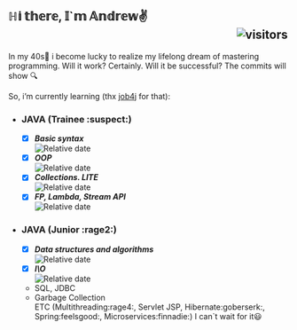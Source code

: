 ## ℍ𝕚 𝕥𝕙𝕖𝕣𝕖, 𝕀`𝕞 𝔸𝕟𝕕𝕣𝕖𝕨✌️<div align="right">![visitors](https://visitor-badge.glitch.me/badge?page_id=https://github.com/Futsey&left_color=blue&right_color=green)</div>
In my 40s👴 i become lucky to realize my lifelong dream of mastering programming. 
Will it work? Certainly. Will it be successful? The commits will show 🔍

So, i’m currently learning (thx [job4j](https://job4j.ru/) for that):
+ ### JAVA (Trainee :suspect:) 
   + [x] _**Basic syntax**_ <div align="left"> ![Relative date](https://img.shields.io/date/1636301400?color=green&label=DONE&style=plastic)     
   + [x] _**OOP**_ <div align="left"> ![Relative date](https://img.shields.io/date/1638914400?color=green&label=DONE&logoColor=blue)<br> 
   + [x] _**Collections. LITE**_ <div align="left"> ![Relative date](https://img.shields.io/date/1644555520?color=green&label=DONE&style=plastic)<br>    
   + [x] _**FP, Lambda, Stream API**_ <div align="left"> ![Relative date](https://img.shields.io/date/1646934400?color=green&label=DONE&style=plastic)<br>
          
+ ### JAVA (Junior :rage2:)<br>
   + [x] _**Data structures and algorithms**_ <div align="left"> ![Relative date](https://img.shields.io/date/1651102200?color=green&label=DONE&style=plastic)<br>
  + [x] _**I\O <br>**_ <div align="left"> ![Relative date](https://img.shields.io/date/1655234400?color=green&label=DONE&style=plastic)<br>
  + SQL, JDBC <br>
  + Garbage Collection <br>
  ETC (Multithreading:rage4:, Servlet JSP, Hibernate:goberserk:, Spring:feelsgood:, Microservices:finnadie:) I can`t wait for it😃


